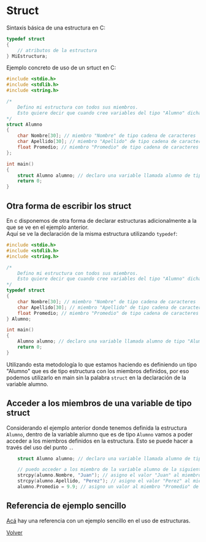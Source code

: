 # Struct

Sintaxis básica de una estructura en C:

```c
typedef struct
{
    // atributos de la estructura
} MiEstructura;
```

Ejemplo concreto de uso de un srtuct en C:

```c
#include <stdio.h>
#include <stdlib.h>
#include <string.h>

/*
    Defino mi estructura con todos sus miembros.
    Esto quiere decir que cuando cree variables del tipo "Alumno" dichas variables van a tener los miembros que se definan acá. 
*/
struct Alumno
{
    char Nombre[30]; // miembro "Nombre" de tipo cadena de caracteres
    char Apellido[30]; // miembro "Apellido" de tipo cadena de caracteres
    float Promedio; // miembro "Promedio" de tipo cadena de caracteres
};

int main()
{
    struct Alumno alumno; // declaro una variable llamada alumno de tipo "Alumno"
    return 0;
}
```

## Otra forma de escribir los struct

En c disponemos de otra forma de declarar estructuras adicionalmente a la que se ve en el ejemplo anterior.  
Aquí se ve la declaración de la misma estructura utilizando `typedef`:

```c
#include <stdio.h>
#include <stdlib.h>
#include <string.h>

/*
    Defino mi estructura con todos sus miembros.
    Esto quiere decir que cuando cree variables del tipo "Alumno" dichas variables van a tener los miembros que se definan acá. 
*/
typedef struct
{
    char Nombre[30]; // miembro "Nombre" de tipo cadena de caracteres
    char Apellido[30]; // miembro "Apellido" de tipo cadena de caracteres
    float Promedio; // miembro "Promedio" de tipo cadena de caracteres
} Alumno;

int main()
{
    Alumno alumno; // declaro una variable llamada alumno de tipo "Alumno"
    return 0;
}
```

Utilizando esta metodología lo que estamos haciendo es definiendo un tipo "Alumno" que es de tipo estructura con los miembros definidos, por eso podemos utilizarlo en main sin la palabra `struct` en la declaración de la variable alumno.

## Acceder a los miembros de una variable de tipo struct

Considerando el ejemplo anterior donde tenemos definida la estructura `Alumno`, dentro de la variable alumno que es de tipo `Alumno` vamos a poder acceder a los miembros definidos en la estructura. Esto se puede hacer a través del uso del punto `.`.

```c
    struct Alumno alumno; // declaro una variable llamada alumno de tipo "Alumno"

    // puedo acceder a los miembro de la variable alumno de la siguiente forma:
    strcpy(alumno.Nombre, "Juan"); // asigno el valor "Juan" al miembro "Nombre" de la variable alumno
    strcpy(alumno.Apellido, "Perez"); // asigno el valor "Perez" al miembro "Apellido" de la variable alumno
    alumno.Promedio = 9.9; // asigno un valor al miembro "Promedio" de la variable alumno

```

## Referencia de ejemplo sencillo

[Acá](/src/structs/basic-struct.c) hay una referencia con un ejemplo sencillo en el uso de estructuras.

[Volver](/README.md)
